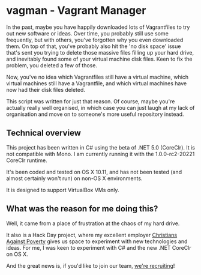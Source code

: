 # vagman - Vagrant Manager
In the past, maybe you have happily downloaded lots of Vagrantfiles to try out new software or ideas. Over time, you probably still use some frequently, but with others, you've forgotten why you even downloaded them. On top of that, you've probably also hit the 'no disk space' issue that's sent you trying to delete those massive files filling up your hard drive, and inevitably found some of your virtual machine disk files. Keen to fix the problem, you deleted a few of those.

Now, you've no idea which Vagrantfiles still have a virtual machine, which virtual machines still have a Vagrantfile, and which virtual machines have now had their disk files deleted.

This script was written for just that reason. Of course, maybe you're actually really well organised, in which case you can just laugh at my lack of organisation and move on to someone's more useful repository instead.

## Technical overview
This project has been written in C# using the beta of .NET 5.0 (CoreClr). It is not compatible with Mono. I am currently running it with the 1.0.0-rc2-20221 CoreClr runtime.

It's been coded and tested on OS X 10.11, and has not been tested (and almost certainly won't run) on non-OS X environments.

It is designed to support VirtualBox VMs only.

## What was the reason for me doing this?
Well, it came from a place of frustration at the chaos of my hard drive.

It also is a Hack Day project, where my excellent employer [Christians Against Poverty](https://capuk.org/) gives us space to experiment with new technologies and ideas. For me, I was keen to experiment with C# and the new .NET CoreClr on OS X. 

And the great news is, if you'd like to join our team, [we're recruiting](https://capuk.org/get-involved/you/join-the-team)!
